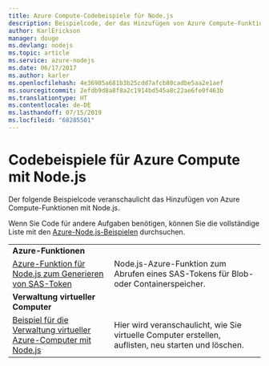 ```yaml
---
title: Azure Compute-Codebeispiele für Node.js
description: Beispielcode, der das Hinzufügen von Azure Compute-Funktionen mit Node.js veranschaulicht
author: KarlErickson
manager: douge
ms.devlang: nodejs
ms.topic: article
ms.service: azure-nodejs
ms.date: 06/17/2017
ms.author: karler
ms.openlocfilehash: 4e36905a681b3b25cdd7afcb80cadbe5aa2e1aef
ms.sourcegitcommit: 2efdb9d8a8f8a2c1914bd545a8c22ae6fe0f463b
ms.translationtype: HT
ms.contentlocale: de-DE
ms.lasthandoff: 07/15/2019
ms.locfileid: "68285501"
---
```

# <a name="azure-compute-with-nodejs-code-samples"></a>Codebeispiele für Azure Compute mit Node.js

Der folgende Beispielcode veranschaulicht das Hinzufügen von Azure Compute-Funktionen mit Node.js.

Wenn Sie Code für andere Aufgaben benötigen, können Sie die vollständige Liste mit den [Azure-Node.js-Beispielen](https://azure.microsoft.com/resources/samples/?term=nodejs) durchsuchen.

| | |
|---|---|
| **Azure-Funktionen** ||
| [Azure-Funktion für Node.js zum Generieren von SAS-Token](https://azure.microsoft.com/resources/samples/functions-node-sas-token/) | Node.js-Azure-Funktion zum Abrufen eines SAS-Tokens für Blob- oder Containerspeicher. |
| **Verwaltung virtueller Computer** ||
| [Beispiel für die Verwaltung virtueller Azure-Computer mit Node.js](https://github.com/Azure-Samples/compute-node-manage-vm) | Hier wird veranschaulicht, wie Sie virtuelle Computer erstellen, auflisten, neu starten und löschen. |